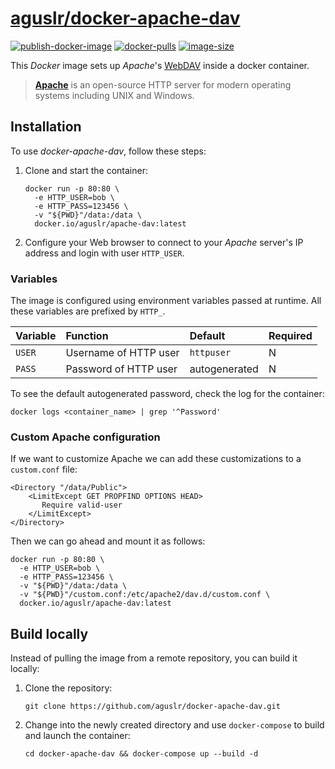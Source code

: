 [aguslr/docker-apache-dav][1]
=============================

[![publish-docker-image](https://github.com/aguslr/docker-apache-dav/actions/workflows/docker-publish.yml/badge.svg)](https://github.com/aguslr/docker-apache-dav/actions/workflows/docker-publish.yml) [![docker-pulls](https://img.shields.io/docker/pulls/aguslr/apache-dav)](https://hub.docker.com/r/aguslr/apache-dav) [![image-size](https://img.shields.io/docker/image-size/aguslr/apache-dav/latest)](https://hub.docker.com/r/aguslr/apache-dav)


This *Docker* image sets up *Apache*'s [WebDAV][3] inside a docker container.

> **[Apache][2]** is an open-source HTTP server for modern operating systems
> including UNIX and Windows.


Installation
------------

To use *docker-apache-dav*, follow these steps:

1. Clone and start the container:

       docker run -p 80:80 \
         -e HTTP_USER=bob \
         -e HTTP_PASS=123456 \
         -v "${PWD}"/data:/data \
         docker.io/aguslr/apache-dav:latest

2. Configure your Web browser to connect to your *Apache* server's IP address
   and login with user `HTTP_USER`.


### Variables

The image is configured using environment variables passed at runtime. All these
variables are prefixed by `HTTP_`.

| Variable | Function              | Default       | Required |
| :------- | :-------------------- | :------------ | -------- |
| `USER`   | Username of HTTP user | `httpuser`    | N        |
| `PASS`   | Password of HTTP user | autogenerated | N        |

To see the default autogenerated password, check the log for the container:

    docker logs <container_name> | grep '^Password'


### Custom Apache configuration

If we want to customize Apache we can add these customizations to a
`custom.conf` file:

    <Directory "/data/Public">
        <LimitExcept GET PROPFIND OPTIONS HEAD>
           Require valid-user
        </LimitExcept>
    </Directory>

Then we can go ahead and mount it as follows:

    docker run -p 80:80 \
      -e HTTP_USER=bob \
      -e HTTP_PASS=123456 \
      -v "${PWD}"/data:/data \
      -v "${PWD}"/custom.conf:/etc/apache2/dav.d/custom.conf \
      docker.io/aguslr/apache-dav:latest


Build locally
-------------

Instead of pulling the image from a remote repository, you can build it locally:

1. Clone the repository:

       git clone https://github.com/aguslr/docker-apache-dav.git

2. Change into the newly created directory and use `docker-compose` to build and
   launch the container:

       cd docker-apache-dav && docker-compose up --build -d


[1]: https://github.com/aguslr/docker-apache-dav
[2]: https://httpd.apache.org/
[3]: https://en.wikipedia.org/wiki/WebDAV
